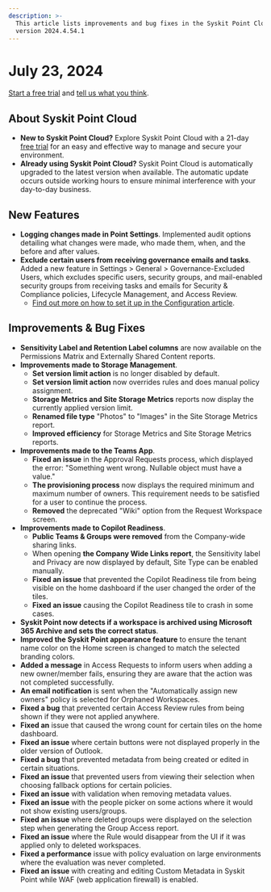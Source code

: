 ```yaml
---
description: >-
  This article lists improvements and bug fixes in the Syskit Point Cloud
  version 2024.4.54.1
---
```


# July 23, 2024

[Start a free trial](https://www.syskit.com/products/point/free-trial/) and [tell us what you think](https://www.syskit.com/company/contact-us/).

## About Syskit Point Cloud

* **New to Syskit Point Cloud?** Explore Syskit Point Cloud with a 21-day [free trial](https://www.syskit.com/products/point/free-trial/) for an easy and effective way to manage and secure your environment.
* **Already using Syskit Point Cloud?** Syskit Point Cloud is automatically upgraded to the latest version when available. The automatic update occurs outside working hours to ensure minimal interference with your day-to-day business.

## New Features

* **Logging changes made in Point Settings**. Implemented audit options detailing what changes were made, who made them, when, and the before and after values.
* **Exclude certain users from receiving governance emails and tasks**. Added a new feature in Settings > General > Governance-Excluded Users, which excludes specific users, security groups, and mail-enabled security groups from receiving tasks and emails for Security & Compliance policies, Lifecycle Management, and Access Review.
  * [Find out more on how to set it up in the Configuration article](../../setup/configuration/configure/exclude-users-tasks.md).

## Improvements & Bug Fixes

* **Sensitivity Label and Retention Label columns** are now available on the Permissions Matrix and Externally Shared Content reports.
* **Improvements made to Storage Management**. &#x20;
  * **Set version limit action** is no longer disabled by default.
  * **Set version limit action** now overrides rules and does manual policy assignment.
  * **Storage Metrics and Site Storage Metrics** reports now display the currently applied version limit.
  * **Renamed file type** "Photos" to "Images" in the Site Storage Metrics report.
  * **Improved efficiency** for Storage Metrics and Site Storage Metrics reports.
* **Improvements made to the Teams App**.
  * **Fixed an issue** in the Approval Requests process, which displayed the error: "Something went wrong. Nullable object must have a value."
  * **The provisioning process** now displays the required minimum and maximum number of owners. This requirement needs to be satisfied for a user to continue the process.
  * **Removed** the deprecated "Wiki" option from the Request Workspace screen.
* **Improvements made to Copilot Readiness**.
  * **Public Teams & Groups were removed** from the Company-wide sharing links.
  * When opening **the Company Wide Links report**, the Sensitivity label and Privacy are now displayed by default, Site Type can be enabled manually.
  * **Fixed an issue** that prevented the Copilot Readiness tile from being visible on the home dashboard if the user changed the order of the tiles.
  * **Fixed an issue** causing the Copilot Readiness tile to crash in some cases.
* **Syskit Point now detects if a workspace is archived using Microsoft 365 Archive and sets the correct status**.
* **Improved the Syskit Point appearance feature** to ensure the tenant name color on the Home screen is changed to match the selected branding colors.
* **Added a message** in Access Requests to inform users when adding a new owner/member fails, ensuring they are aware that the action was not completed successfully.
* **An email notification** is sent when the "Automatically assign new owners" policy is selected for Orphaned Workspaces.
* **Fixed a bug** that prevented certain Access Review rules from being shown if they were not applied anywhere.
* **Fixed an** issue that caused the wrong count for certain tiles on the home dashboard.
* **Fixed an issue** where certain buttons were not displayed properly in the older version of Outlook.
* **Fixed a bug** that prevented metadata from being created or edited in certain situations.
* **Fixed an issue** that prevented users from viewing their selection when choosing fallback options for certain policies.
* **Fixed an issue** with validation when removing metadata values.
* **Fixed an issue** with the people picker on some actions where it would not show existing users/groups.
* **Fixed an issue** where deleted groups were displayed on the selection step when generating the Group Access report.
* **Fixed an issue** where the Rule would disappear from the UI if it was applied only to deleted workspaces.
* **Fixed a performance** issue with policy evaluation on large environments where the evaluation was never completed.
* **Fixed an issue** with creating and editing Custom Metadata in Syskit Point while WAF (web application firewall) is enabled.
